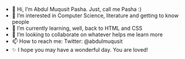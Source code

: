 - 👋 Hi, I’m Abdul Muqusit Pasha. Just, call me Pasha :)
- 👀 I’m interested in Computer Science, literature and getting to know people 
- 🌱 I’m currently learning, well, back to HTML and CSS
- 💞️ I’m looking to collaborate on whatever helps me learn more
- 📫 How to reach me: Twitter: @abdulmuqusit 
- ✨️ I hope you may have a wonderful day. You are loved!

<!---
Me-Pasha/Me-Pasha is a ✨ special ✨ repository because its `README.md` (this file) appears on your GitHub profile.
You can click the Preview link to take a look at your changes.
--->
